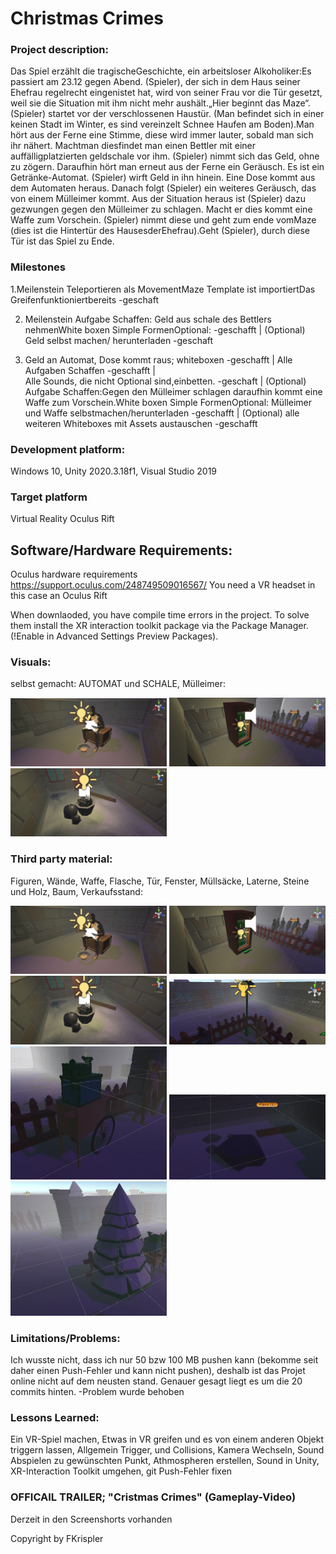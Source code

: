 # Christmas Crimes

### Project description: 
Das Spiel erzählt die tragischeGeschichte, ein arbeitsloser Alkoholiker:Es passiert am 23.12 gegen Abend. (Spieler), der sich in dem Haus seiner Ehefrau regelrecht eingenistet hat, wird von seiner Frau vor die Tür gesetzt, weil sie die Situation mit ihm nicht mehr aushält.„Hier beginnt das Maze“. (Spieler) startet vor der verschlossenen Haustür. (Man befindet sich in einer keinen Stadt im Winter, es sind vereinzelt Schnee Haufen am Boden).Man hört aus der Ferne eine Stimme, diese wird immer lauter, sobald man sich ihr nähert. Machtman diesfindet man einen Bettler mit einer auffälligplatzierten geldschale vor ihm. (Spieler) nimmt sich das Geld, ohne zu zögern. Daraufhin hört man erneut aus der Ferne ein Geräusch. Es ist ein Getränke-Automat. (Spieler) wirft Geld in ihn hinein. Eine Dose kommt aus dem Automaten heraus. Danach folgt (Spieler) ein weiteres Geräusch, das von einem Mülleimer kommt. Aus der Situation heraus ist (Spieler) dazu gezwungen gegen den Mülleimer zu schlagen. Macht er dies kommt eine Waffe zum Vorschein. (Spieler) nimmt diese und geht zum ende vomMaze (dies ist die Hintertür des HausesderEhefrau).Geht (Spieler), durch diese Tür ist das Spiel zu Ende.

### Milestones
  1.Meilenstein Teleportieren als MovementMaze Template ist importiertDas Greifenfunktioniertbereits -geschaft 

  2. Meilenstein Aufgabe Schaffen: Geld aus schale des Bettlers nehmenWhite boxen Simple FormenOptional: -geschafft |
    (Optional) Geld selbst machen/ herunterladen -geschaft 

  3. Geld an Automat, Dose kommt raus; whiteboxen -geschafft |
      Alle Aufgaben Schaffen -geschafft |  
     Alle Sounds, die nicht Optional sind,einbetten. -geschaft |
    (Optional) Aufgabe Schaffen:Gegen den Mülleimer schlagen daraufhin kommt eine Waffe zum Vorschein.White boxen Simple FormenOptional: Mülleimer und Waffe 
    selbstmachen/herunterladen -geschafft |
    (Optional) alle weiteren Whiteboxes mit Assets austauschen -geschafft


### Development platform: 
Windows 10, Unity 2020.3.18f1, Visual Studio 2019

### Target platform
Virtual Reality Oculus Rift

## Software/Hardware Requirements: 
Oculus hardware requirements https://support.oculus.com/248749509016567/
You need a VR headset in this case an Oculus Rift

When downlaoded, you have compile time errors in the project. To solve them install the XR interaction toolkit package via the Package Manager. (!Enable in Advanced Settings Preview Packages).

### Visuals: 
selbst gemacht: AUTOMAT und SCHALE, Mülleimer:
<div>
<img src="./Screenshots/Bettler.JPG" width="250">
<img src="./Screenshots/Automat.JPG" width="250">
<img src="./Screenshots/Muell.JPG" width="250">

</div>

### Third party material: 
Figuren, Wände, Waffe, Flasche, Tür, Fenster, Müllsäcke, Laterne, Steine und Holz, Baum, Verkaufsstand:
<div>
<img src="./Screenshots/Bettler.JPG" width="250">
<img src="./Screenshots/Automat.JPG" width="250">
<img src="./Screenshots/Muell.JPG" width="250">
 <img src="./Screenshots/Laterne.JPG" width="250">
<img src="./Screenshots/MASCHN.JPG" width="250">
<img src="./Screenshots/Stone_Wood.JPG" width="250">
    <img src="./Screenshots/Tree.JPG" width="250">
</div>

### Limitations/Problems: 
Ich wusste nicht, dass ich nur 50 bzw 100 MB pushen kann (bekomme seit daher einen Push-Fehler und kann nicht pushen), deshalb ist das Projet online nicht auf dem neusten stand. Genauer gesagt liegt es um die 20 commits hinten. -Problem wurde behoben

### Lessons Learned:
Ein VR-Spiel machen, Etwas in VR greifen und es von einem anderen Objekt triggern lassen, Allgemein Trigger, und Collisions, Kamera Wechseln, Sound Abspielen zu gewünschten Punkt, Athmospheren erstellen, Sound in Unity, XR-Interaction Toolkit umgehen, git Push-Fehler fixen

### OFFICAIL TRAILER; "Cristmas Crimes" (Gameplay-Video)
Derzeit in den Screenshorts vorhanden



Copyright by FKrispler
